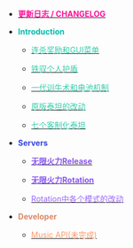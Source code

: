 - [**<font color="#FF1199">更新日志 / CHANGELOG</font>**](docs/changelog.md)

- **<font color="#00BBAA">Introduction</font>**

  - [<font color="#33CCAA">连杀奖励和GUI菜单</font>](docs/killstreak.md)

  - [<font color="#33CCAA">铁驭个人护盾</font>](docs/pilotshield.md)

  - [<font color="#33CCAA">一代训牛术和电池机制</font>](docs/rodeo.md)

  - [<font color="#33CCAA">原版泰坦的改动</font>](docs/vanillatitan.md)

  - [<font color="#33CCAA">七个客制化泰坦</font>](docs/modifytitan.md)


- **<font color="#3344DD">Servers</font>**

  - [**<font color="#8855EE">无限火力Release</font>**](docs/release.md)

  - [**<font color="#8855EE">无限火力Rotation</font>**](docs/rotation.md)

  - [<font color="#9966FF">Rotation中各个模式的改动</font>](docs/gamemode.md)

- **<font color="#DD8866">Developer</font>**

  - [<font color="#FF9966">Music API(未完成)</font>](dev/musicapi.md)